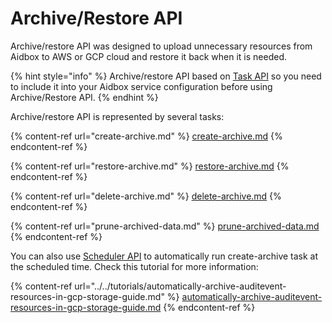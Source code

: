 # Archive/Restore API

Archive/restore API was designed to upload unnecessary resources from Aidbox to AWS or GCP cloud and restore it back when it is needed.

{% hint style="info" %}
Archive/restore API based on [Task API](../task-api.md) so you need to include it into your Aidbox service configuration before using Archive/Restore API.
{% endhint %}

Archive/restore API is represented by several tasks:

{% content-ref url="create-archive.md" %}
[create-archive.md](create-archive.md)
{% endcontent-ref %}

{% content-ref url="restore-archive.md" %}
[restore-archive.md](restore-archive.md)
{% endcontent-ref %}

{% content-ref url="delete-archive.md" %}
[delete-archive.md](delete-archive.md)
{% endcontent-ref %}

{% content-ref url="prune-archived-data.md" %}
[prune-archived-data.md](prune-archived-data.md)
{% endcontent-ref %}

You can also use [Scheduler API](../scheduler-api.md) to automatically run create-archive task at the scheduled time. Check this tutorial for more information:

{% content-ref url="../../tutorials/automatically-archive-auditevent-resources-in-gcp-storage-guide.md" %}
[automatically-archive-auditevent-resources-in-gcp-storage-guide.md](../../tutorials/automatically-archive-auditevent-resources-in-gcp-storage-guide.md)
{% endcontent-ref %}

